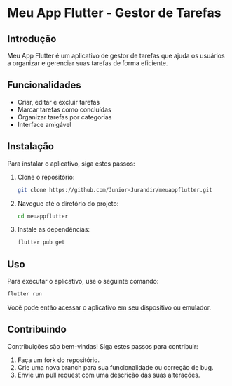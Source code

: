 # Meu App Flutter - Gestor de Tarefas

## Introdução
Meu App Flutter é um aplicativo de gestor de tarefas que ajuda os usuários a organizar e gerenciar suas tarefas de forma eficiente.

## Funcionalidades
- Criar, editar e excluir tarefas
- Marcar tarefas como concluídas
- Organizar tarefas por categorias
- Interface amigável

## Instalação
Para instalar o aplicativo, siga estes passos:
1. Clone o repositório:
   ```bash
   git clone https://github.com/Junior-Jurandir/meuappflutter.git
   ```
2. Navegue até o diretório do projeto:
   ```bash
   cd meuappflutter
   ```
3. Instale as dependências:
   ```bash
   flutter pub get
   ```

## Uso
Para executar o aplicativo, use o seguinte comando:
```bash
flutter run
```
Você pode então acessar o aplicativo em seu dispositivo ou emulador.

## Contribuindo
Contribuições são bem-vindas! Siga estes passos para contribuir:
1. Faça um fork do repositório.
2. Crie uma nova branch para sua funcionalidade ou correção de bug.
3. Envie um pull request com uma descrição das suas alterações.
